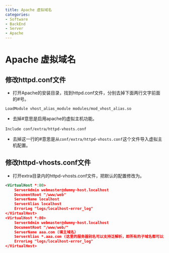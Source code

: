 ```yaml
---
title: Apache 虚拟域名
categories:
- Software
- BackEnd
- Server
- Apache
---
```

# Apache 虚拟域名

## 修改httpd.conf文件

- 打开Apache的安装目录，找到httpd.conf文件，分别去掉下面两行文字前面的#号。

```
LoadModule vhost_alias_module modules/mod_vhost_alias.so
```

- 去掉#意思是启用apache的虚拟主机功能。

```
Include conf/extra/httpd-vhosts.conf　
```

- 去掉这一行的#意思是从`conf/extra/httpd-vhosts.conf`这个文件导入虚拟主机配置。

## 修改httpd-vhosts.conf文件

- 打开extra目录内的httpd-vhosts.conf文件，把默认的配置修改为。

```xml
<VirtualHost *:80>
    ServerAdmin webmaster@dummy-host.localhost
    DocumentRoot "/www/web"
    ServerName localhost
    ServerAlias localhost
    ErrorLog "logs/localhost-error_log"
</VirtualHost>
<VirtualHost *:80>
    ServerAdmin webmaster@dummy-host.localhost
    DocumentRoot "/www/web/"
    ServerName aaa.com (填主域名）
    ServerAlias *.aaa.com (这里的服务器别名可以支持泛解析，即所有的子域名都可以解析绑定到该虚拟主机）
    ErrorLog "logs/localhost-error_log"
</VirtualHost>
```

